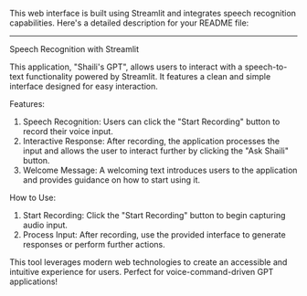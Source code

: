 This web interface is built using Streamlit and integrates speech recognition capabilities. Here's a detailed description for your README file:

---

 Speech Recognition with Streamlit

This application, "Shaili's GPT", allows users to interact with a speech-to-text functionality powered by Streamlit. It features a clean and simple interface designed for easy interaction.

 Features:
1. Speech Recognition: Users can click the "Start Recording" button to record their voice input.
2. Interactive Response: After recording, the application processes the input and allows the user to interact further by clicking the "Ask Shaili" button.
3. Welcome Message: A welcoming text introduces users to the application and provides guidance on how to start using it.

 How to Use:
1. Start Recording: Click the "Start Recording" button to begin capturing audio input.
2. Process Input: After recording, use the provided interface to generate responses or perform further actions.

This tool leverages modern web technologies to create an accessible and intuitive experience for users. Perfect for voice-command-driven GPT applications!


